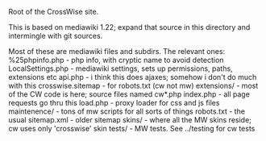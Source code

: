 Root of the CrossWise site.

This is based on mediawiki 1.22; expand that source in this directory and intermingle with git sources.

Most of these are mediawiki files and subdirs.  The relevant ones:
%25phpinfo.php - php info, with cryptic name to avoid detection
LocalSettings.php - mediawiki settings, sets up permissions, paths, extensions etc
api.php - i think this does ajaxes; somehow i don't do much with this
crosswise.sitemap - for robots.txt (cw not mw)
extensions/ - most of the CW code is here; source files named cw*.php
index.php - all page requests go thru this
load.php - proxy loader for css and js files
maintenence/ - tons of mw scripts for all sorts of things
robots.txt - the usual
sitemap.xml - older sitemap
skins/ - where all the MW skins reside; cw uses only 'crosswise' skin
tests/ - MW tests.  See ../testing for cw tests
